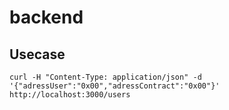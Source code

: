 # backend

Usecase
-------

`curl -H "Content-Type: application/json" -d '{"adressUser":"0x00","adressContract":"0x00"}' http://localhost:3000/users`
